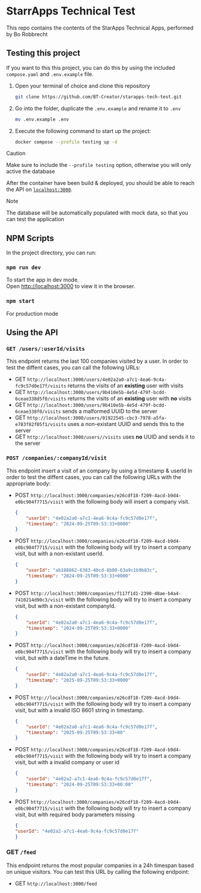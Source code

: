 # StarrApps Technical Test

This repo contains the contents of the StarApps Technical Apps, performed by Bo Robbrecht

## Testing this project

If you want to this this project, you can do this by using the included `compose.yaml` and `.env.example` file.

1. Open your terminal of choice and clone this repository
    ```bash
    git clone https://github.com/BT-Creator/starapps-tech-test.git
    ```
2) Go into the folder, duplicate the `.env.example` and rename it to `.env`
    ```bash
    mv .env.example .env 
    ```
2. Execute the following command to start up the project:  
    ```bash
    docker compose --profile testing up -d
    ```

> [!CAUTION]
> Make sure to include the `--profile testing` option, otherwise you will only active the database

After the container have been build & deployed, you should be able to reach the API on [`localhost:3000`](http://localhost:3000/feed).

> [!NOTE]
> The database will be automatically populated with mock data, so that you can test the application

## NPM Scripts

In the project directory, you can run:

### `npm run dev`

To start the app in dev mode.\
Open [http://localhost:3000](http://localhost:3000) to view it in the browser.

### `npm start`

For production mode

## Using the API

### `GET /users/:userId/visits`
This endpoint returns the last 100 companies visited by a user.
In order to test the diffent cases, you can call the following URLs:

- GET `http://localhost:3000/users/4e02a2a0-a7c1-4ea6-9c4a-fc9c57d0e17f/visits` returns the visits of an **existing** user with visits
- GET `http://localhost:3000/users/9b410e5b-4e5d-479f-bcdd-6ceae338d5f0/visits` returns the visits of an **existing** user with **no** visits
- GET `http://localhost:3000/users/9b410e5b-4e5d-479f-bcdd-6ceae338f0/visits` sends a malformed UUID to the server
- GET `http://localhost:3000/users/01922545-cbc3-7978-a5fa-e783f82f05f1/visits` uses a non-existant UUID and sends this to the server
- GET `http://localhost:3000/users//visits` uses **no** UUID and sends it to the server

### `POST /companies/:companyId/visit`

This endpoint insert a visit of an company by using a timestamp & userId
In order to test the diffent cases, you can call the following URLs with the appropriate body:

- POST `http://localhost:3000/companies/e26cdf18-f209-4acd-b9d4-e0bc904f7715/visit` with the following body will insert a company visit.
    ```json
    {
	    "userId": "4e02a2a0-a7c1-4ea6-9c4a-fc9c57d0e17f",
	    "timestamp": "2024-09-25T09:53:33+0000"
    }
    ```

- POST `http://localhost:3000/companies/e26cdf18-f209-4acd-b9d4-e0bc904f7715/visit` with the following body will try to insert a company visit, but with a non-existant userId.
    ```json
    {
        "userId": "ab188862-6383-40cd-8b00-63a9c1b9b83c",
	    "timestamp": "2024-09-25T09:53:33+0000"
    }
    ```

- POST `http://localhost:3000/companies/f117f1d1-2390-48ae-b4a4-7410214d90c3/visit` with the following body will try to insert a company visit, but with a non-existant companyId.
    ```json
    {
	    "userId": "4e02a2a0-a7c1-4ea6-9c4a-fc9c57d0e17f",
	    "timestamp": "2024-09-25T09:53:33+0000"
    }
    ```
- POST `http://localhost:3000/companies/e26cdf18-f209-4acd-b9d4-e0bc904f7715/visit` with the following body will try to insert a company visit, but with a dateTime in the future.
    ```json
    {
        "userId": "4e02a2a0-a7c1-4ea6-9c4a-fc9c57d0e17f",
        "timestamp": "2025-09-25T09:53:33+0000"
    }
    ```
- POST `http://localhost:3000/companies/e26cdf18-f209-4acd-b9d4-e0bc904f7715/visit` with the following body will try to insert a company visit, but with a invalid ISO 8601 string in timestamp.
    ```json
    {
	    "userId": "4e02a2a0-a7c1-4ea6-9c4a-fc9c57d0e17f",
	    "timestamp": "2025-09-25T09:53:33+00"
    }
    ```
- POST `http://localhost:3000/companies/e26cdf18-f209-4acd-b9d4-e0bc904f7715/visit` with the following body will try to insert a company visit, but with a invalid company or user id
    ```json
    {
        "userId": "4e02a2-a7c1-4ea6-9c4a-fc9c57d0e17f",
        "timestamp": "2024-09-25T09:53:33+00:00"
    }
    ```
- POST `http://localhost:3000/companies/e26cdf18-f209-4acd-b9d4-e0bc904f7715/visit` with the following body will try to insert a company visit, but with required body parameters missing
    ```json
    {
	"userId": "4e02a2-a7c1-4ea6-9c4a-fc9c57d0e17f"
    }
    ```

### GET `/feed`

This endpoint returns the most popular companies in a 24h timespan based on unique visitors.
You can test this URL by calling the following endpoint:

- GET `http://localhost:3000/feed`
